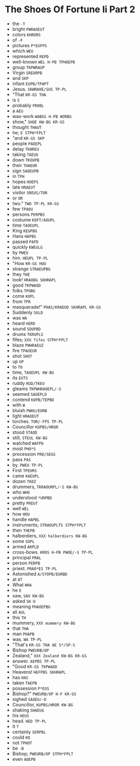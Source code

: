# The Shoes Of Fortune Ii Part 2

* the `-T`
* bright `PWRAOEUT`
* colors `KHRORS`
* of `-F`
* pictures `P*EUFPS`
* which `WEU`
* represented `REPD`
* well-known `WEL H-PB TPHOEPB`
* group `TKPWRAUP`
* Virgin `SREURPB`
* and `SKP`
* infant `EUPB/TPAPT`
* Jesus. `SKWRAOE/SUS TP-PL`
* "That `KR-GS THA`
* is `S`
* probably `PROBL`
* a `AEU`
* wax-work `WABGS H-PB WORBG`
* show," `SHOE KW-BG KR-GS`
* thought `THAUT`
* he; `E STPH*FPLT`
* "and `KR-GS SKP`
* people `PAOEPL`
* delay `TKHREU`
* taking `TAEUG`
* down `TKOUPB`
* their `THAEUR`
* sign `SAOEUPB`
* in `TPH`
* hopes `HOEPS`
* late `HRAEUT`
* visitor `SREUS/TOR`
* or `OR`
* two." `TWO TP-PL KR-GS`
* few `TPAOU`
* persons `PERPBS`
* costume `KOFT/AOUPL`
* time `TAOEUPL`
* King `KEUPBG`
* Hans `HAPBS`
* passed `PAFD`
* quickly `KWEULG`
* by `PWEU`
* him. `HEUPL TP-PL`
* "How `KR-GS HOU`
* strange `STRAEUPBG`
* they `THE`
* look! `HRAOBG SKHRAPL`
* good `TKPWAOD`
* folks `TPOBG`
* come `KOPL`
* from `TPR`
* masquerade!" `PHAS/KRAEUD SKHRAPL KR-GS`
* Suddenly `SULD`
* was `WA`
* heard `HERD`
* sound `SOUPBD`
* drums `TKRUPLS`
* fifes; `XXX fifes STPH*FPLT`
* blaze `PWHRAEUZ`
* fire `TPAOEUR`
* shot `SHOT`
* up `UP`
* to `TO`
* time, `TAOEUPL KW-BG`
* its `EUTS`
* ruddy `RUD/TKEU`
* gleams `TKPWHRAOEPL/-S`
* seemed `SAOEPLD`
* contend `KOPB/TEPBD`
* with `W`
* bluish `PWHU/EURB`
* light `HRAOEUT`
* torches. `TOR/-FPS TP-PL`
* Councillor `KUPBS/HROR`
* stood `STAOD`
* still, `STEUL KW-BG`
* watched `WAFPD`
* most `PHO*S`
* procession `PRO/SEGS`
* pass `PAS`
* by. `PWEU TP-PL`
* First `TPEURS`
* came `KAEUPL`
* dozen `TKOZ`
* drummers, `TKRAOURPL/-S KW-BG`
* who `WHO`
* understood `*URPBD`
* pretty `PREUT`
* well `WEL`
* how `HOU`
* handle `HAPBL`
* instruments; `STRAOUPLTS STPH*FPLT`
* then `THEPB`
* halberdiers, `XXX halberdiers KW-BG`
* some `SOPL`
* armed `ARPLD`
* cross-bows. `KROS H-PB PWOE/-S TP-PL`
* principal `PRAL`
* person `PERPB`
* priest. `PRAO*ES TP-PL`
* Astonished `A/STOPB/EURBD`
* at `AT`
* What `WHA`
* he `E`
* saw, `SAU KW-BG`
* asked `SK-D`
* meaning `PHAOEPBG`
* all `AUL`
* this `TH`
* mummery, `XXX mummery KW-BG`
* that `THA`
* man `PHAPB`
* was. `WA TP-PL`
* "That's `KR-GS THA AE S*/SP-S`
* Bishop `PWEURB/OP`
* Zealand," `XXX Zealand KW-BG KR-GS`
* answer. `AEPBS TP-PL`
* "Good `KR-GS TKPWAOD`
* Heavens! `HEFPBS SKHRAPL`
* has `HAS`
* taken `TAEPB`
* possession `P*EGS`
* Bishop?" `PWEURB/OP H-F KR-GS`
* sighed `SAOEU/-D`
* Councillor, `KUPBS/HROR KW-BG`
* shaking `SHAEUG`
* his `HEUS`
* head. `HED TP-PL`
* It `T`
* certainly `SERPBL`
* could `KO`
* not `TPHOT`
* be `-B`
* Bishop; `PWEURB/OP STPH*FPLT`
* even `AOEPB`
